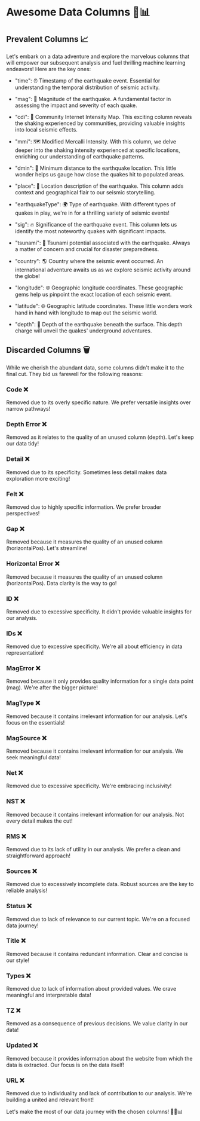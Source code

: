 # Awesome Data Columns 🌟📊

## Prevalent Columns 📈

Let's embark on a data adventure and explore the marvelous columns that will empower our subsequent analysis and fuel thrilling machine learning endeavors! Here are the key ones:

- "time": ⏰ Timestamp of the earthquake event. Essential for understanding the temporal distribution of seismic activity.

- "mag": 🌋 Magnitude of the earthquake. A fundamental factor in assessing the impact and severity of each quake.

- "cdi": 🏡 Community Internet Intensity Map. This exciting column reveals the shaking experienced by communities, providing valuable insights into local seismic effects.

- "mmi": 🗺️ Modified Mercalli Intensity. With this column, we delve deeper into the shaking intensity experienced at specific locations, enriching our understanding of earthquake patterns.

- "dmin": 📏 Minimum distance to the earthquake location. This little wonder helps us gauge how close the quakes hit to populated areas.

- "place": 📍 Location description of the earthquake. This column adds context and geographical flair to our seismic storytelling.

- "earthquakeType": 🌍 Type of earthquake. With different types of quakes in play, we're in for a thrilling variety of seismic events!

- "sig": 🔥 Significance of the earthquake event. This column lets us identify the most noteworthy quakes with significant impacts.

- "tsunami": 🌊 Tsunami potential associated with the earthquake. Always a matter of concern and crucial for disaster preparedness.

- "country": 🌎 Country where the seismic event occurred. An international adventure awaits us as we explore seismic activity around the globe!

- "longitude": 🌐 Geographic longitude coordinates. These geographic gems help us pinpoint the exact location of each seismic event.

- "latitude": 🌐 Geographic latitude coordinates. These little wonders work hand in hand with longitude to map out the seismic world.

- "depth": 🚀 Depth of the earthquake beneath the surface. This depth charge will unveil the quakes' underground adventures.

## Discarded Columns 🗑️

While we cherish the abundant data, some columns didn't make it to the final cut. They bid us farewell for the following reasons:

### Code ❌

Removed due to its overly specific nature. We prefer versatile insights over narrow pathways!

### Depth Error ❌

Removed as it relates to the quality of an unused column (depth). Let's keep our data tidy!

### Detail ❌

Removed due to its specificity. Sometimes less detail makes data exploration more exciting!

### Felt ❌

Removed due to highly specific information. We prefer broader perspectives!

### Gap ❌

Removed because it measures the quality of an unused column (horizontalPos). Let's streamline!

### Horizontal Error ❌

Removed because it measures the quality of an unused column (horizontalPos). Data clarity is the way to go!

### ID ❌

Removed due to excessive specificity. It didn't provide valuable insights for our analysis.

### IDs ❌

Removed due to excessive specificity. We're all about efficiency in data representation!

### MagError ❌

Removed because it only provides quality information for a single data point (mag). We're after the bigger picture!

### MagType ❌

Removed because it contains irrelevant information for our analysis. Let's focus on the essentials!

### MagSource ❌

Removed because it contains irrelevant information for our analysis. We seek meaningful data!

### Net ❌

Removed due to excessive specificity. We're embracing inclusivity!

### NST ❌

Removed because it contains irrelevant information for our analysis. Not every detail makes the cut!

### RMS ❌

Removed due to its lack of utility in our analysis. We prefer a clean and straightforward approach!

### Sources ❌

Removed due to excessively incomplete data. Robust sources are the key to reliable analysis!

### Status ❌

Removed due to lack of relevance to our current topic. We're on a focused data journey!

### Title ❌

Removed because it contains redundant information. Clear and concise is our style!

### Types ❌

Removed due to lack of information about provided values. We crave meaningful and interpretable data!

### TZ ❌

Removed as a consequence of previous decisions. We value clarity in our data!

### Updated ❌

Removed because it provides information about the website from which the data is extracted. Our focus is on the data itself!

### URL ❌

Removed due to individuality and lack of contribution to our analysis. We're building a united and relevant front!

Let's make the most of our data journey with the chosen columns! 🚀🌈📊